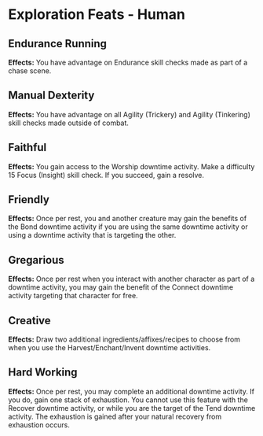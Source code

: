 # Exploration Feats - Human

## Endurance Running

**Effects:** You have advantage on Endurance skill checks made as part of a chase scene.

## Manual Dexterity

**Effects:** You have advantage on all Agility (Trickery) and Agility (Tinkering) skill checks made outside of combat.

## Faithful

**Effects:** You gain access to the Worship downtime activity. Make a difficulty 15 Focus (Insight) skill check. If you succeed, gain a resolve.

## Friendly

**Effects:** Once per rest, you and another creature may gain the benefits of the Bond downtime activity if you are using the same downtime activity or using a downtime activity that is targeting the other.

## Gregarious

**Effects:** Once per rest when you interact with another character as part of a downtime activity, you may gain the benefit of the Connect downtime activity targeting that character for free.

## Creative

**Effects:** Draw two additional ingredients/affixes/recipes to choose from when you use the Harvest/Enchant/Invent downtime activities.

## Hard Working

**Effects:** Once per rest, you may complete an additional downtime activity. If you do, gain one stack of exhaustion. You cannot use this feature with the Recover downtime activity, or while you are the target of the Tend downtime activity. The exhaustion is gained after your natural recovery from exhaustion occurs.
